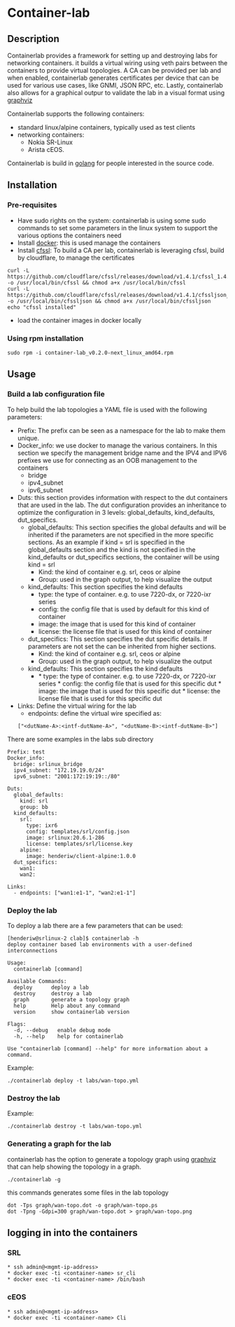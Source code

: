 # Container-lab

## Description

Containerlab provides a framework for setting up and destroying labs for networking containers. it builds a virtual wiring using veth pairs between the containers to provide virtual topologies. A CA can be provided per lab and when enabled, containerlab generates certificates per device that can be used for various use cases, like GNMI, JSON RPC, etc. Lastly, containerlab also allows for a graphical outpur to validate the lab in a visual format using [graphviz](https://graphviz.org)

Containerlab supports the following containers:

* standard linux/alpine containers, typically used as test clients
* networking containers:
	* Nokia SR-Linux
	* Arista cEOS.

Containerlab is build in [golang](https://golang.org) for people interested in the source code.

## Installation

### Pre-requisites

* Have sudo rights on the system: containerlab is using some sudo commands to set some parameters in the linux system to support the various options the containers need
* Install [docker](https://www.docker.com): this is used manage the containers
* Install [cfssl](https://cfssl.org): To build a CA per lab, containerlab is leveraging cfssl, build by cloudflare,  to manage the certificates

```
curl -L https://github.com/cloudflare/cfssl/releases/download/v1.4.1/cfssl_1.4.1_linux_amd64 -o /usr/local/bin/cfssl && chmod a+x /usr/local/bin/cfssl
curl -L https://github.com/cloudflare/cfssl/releases/download/v1.4.1/cfssljson_1.4.1_linux_amd64 -o /usr/local/bin/cfssljson && chmod a+x /usr/local/bin/cfssljson
echo "cfssl installed"
```
* load the container images in docker locally

### Using rpm installation

```
sudo rpm -i container-lab_v0.2.0-next_linux_amd64.rpm
```

## Usage

### Build a lab configuration file

To help build the lab topologies a YAML file is used with the following parameters:

* Prefix: The prefix can be seen as a namespace for the lab to make them unique.
* Docker_info: we use docker to manage the various containers. In this section we specify the management bridge name and the IPV4 and IPV6 prefixes we use for connecting as an OOB management to the containers
	* bridge
	* ipv4_subnet
	* ipv6_subnet
* Duts: this section provides information with respect to the dut containers that are used in the lab. The dut configuration provides an inheritance to optimize the configuration in 3 levels: global_defaults, kind_defaults, dut_specifics.
	*  	global_defaults: This section specifies the global defaults and will be inherited if the parameters are not specified in the more specific sections. As an example if kind = srl is specified in the global_defaults section and the kind is not specified in the kind_defaults or dut_specifics sections, the container will be using kind = srl
		* Kind: the kind of container e.g. srl, ceos or alpine
		* Group: used in the graph output, to help visualize the output
	* kind_defaults: This section specifies the kind defaults
		* type: the type of container. e.g. to use 7220-dx, or 7220-ixr series
		* config: the config file that is used by default for this kind of container
		* image: the image that is used for this kind of container
		* license: the license file that is used for this kind of container
	* dut_specifics: This section specifies the dut specific details. If parameters are not set the can be inherited from higher sections.
		* 	Kind: the kind of container e.g. srl, ceos or alpine
		*  Group: used in the graph output, to help visualize the output
	* kind_defaults: This section specifies the kind defaults
		* <dutName>
			* type: the type of container. e.g. to use 7220-dx, or 7220-ixr series
			* config: the config file that is used for this specific dut
			* image: the image that is used for this specific dut
			* license: the license file that is used for this specific dut
* Links: Define the virtual wiring for the lab
	* endpoints: define the virtual wire specified as: 
	```
	["<dutName-A>:<intf-dutName-A>", "<dutName-B>:<intf-dutName-B>"]
	```

There are some examples in the labs sub directory

```
Prefix: test
Docker_info: 
  bridge: srlinux_bridge
  ipv4_subnet: "172.19.19.0/24"
  ipv6_subnet: "2001:172:19:19::/80"

Duts:
  global_defaults:
    kind: srl
    group: bb
  kind_defaults:
    srl:
      type: ixr6
      config: templates/srl/config.json
      image: srlinux:20.6.1-286
      license: templates/srl/license.key
    alpine:
      image: henderiw/client-alpine:1.0.0
  dut_specifics:
    wan1: 
    wan2: 

Links:
  - endpoints: ["wan1:e1-1", "wan2:e1-1"]
```

### Deploy the lab

To deploy a lab there are a few parameters that can be used:

```
[henderiw@srlinux-2 clab]$ containerlab -h
deploy container based lab environments with a user-defined interconnections

Usage:
  containerlab [command]

Available Commands:
  deploy      deploy a lab
  destroy     destroy a lab
  graph       generate a topology graph
  help        Help about any command
  version     show containerlab version

Flags:
  -d, --debug   enable debug mode
  -h, --help    help for containerlab

Use "containerlab [command] --help" for more information about a command.
```

Example:

```
./containerlab deploy -t labs/wan-topo.yml 
```

### Destroy the lab

Example:

```
./containerlab destroy -t labs/wan-topo.yml
```

### Generating a graph for the lab

containerlab has the option to generate a topology graph using [graphviz](https://graphviz.org) that can help showing the topology in a graph.

```
./containerlab -g
```

this commands generates some files in the lab topology

```
dot -Tps graph/wan-topo.dot -o graph/wan-topo.ps
dot -Tpng -Gdpi=300 graph/wan-topo.dot > graph/wan-topo.png
```

## logging in into the containers

### SRL

```
* ssh admin@<mgmt-ip-address>
* docker exec -ti <container-name> sr_cli
* docker exec -ti <container-name> /bin/bash
```
### cEOS

```
* ssh admin@<mgmt-ip-address>
* docker exec -ti <container-name> Cli
```